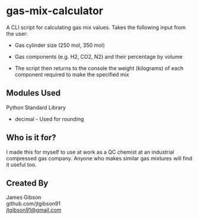 # gas-mix-calculator
A CLI script for calculating gas mix values. Takes the following input from the user:
  - Gas cylinder size (250 mol, 350 mol)
  - Gas components (e.g. H2, CO2, N2) and their percentage by volume 

  - The script then returns to the console the weight (kilograms) of each component required to make the specified mix

## Modules Used

Python Standard Library
  - decimal - Used for rounding

## Who is it for?

I made this for myself to use at work as a QC chemist at an industrial compressed gas company. Anyone who makes similar gas mixtures will find it useful too.


## Created By

James Gibson  
github.com/jtgibson91  
jtgibson91@gmail.com
